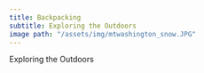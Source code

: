 ```yaml
---
title: Backpacking
subtitle: Exploring the Outdoors
image path: "/assets/img/mtwashington_snow.JPG"
---
```

Exploring the Outdoors
